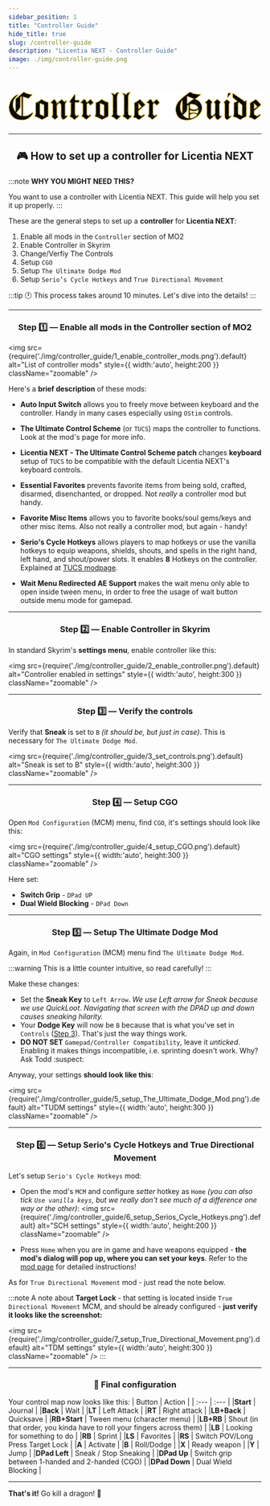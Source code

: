```yaml
---
sidebar_position: 1
title: "Controller Guide"
hide_title: true
slug: /controller-guide
description: "Licentia NEXT - Controller Guide"
image: ./img/controller-guide.png
---
```


# ![Controller Guide](./img/controller-guide.png)

---

## <p align="center">:video_game: How to set up a controller for Licentia NEXT</p>

:::note
**WHY YOU MIGHT NEED THIS?**

You want to use a controller with Licentia NEXT. This guide will help you set it up properly.
:::

These are the general steps to set up a **controller** for **Licentia NEXT**:
1. Enable all mods in the `Controller` section of MO2
2. Enable Controller in Skyrim
3. Change/Verfiy The Controls
4. Setup `CGO`
5. Setup `The Ultimate Dodge Mod`
6. Setup `Serio’s Cycle Hotkeys` and `True Directional Movement`

:::tip
:clock1: This process takes around 10 minutes. Let's dive into the details!
:::

---

### <p align="center">Step :one: &mdash; Enable all mods in the Controller section of MO2</p>

<img 
    src={require('./img/controller_guide/1_enable_controller_mods.png').default}
    alt="List of controller mods"
    style={{ width:'auto', height:200 }}
    className="zoomable"
/>

Here's a **brief description** of these mods:
- **Auto Input Switch** allows you to freely move between keyboard and the controller. Handy in many cases especially using `OStim` controls.

- **The Ultimate Control Scheme** (or `TUCS`) maps the controller to functions. Look at the mod's page for more info.

- **Licentia NEXT - The Ultimate Control Scheme patch** changes **keyboard** setup of `TUCS` to be compatible with the default Licentia NEXT's keyboard controls.

- **Essential Favorites** prevents favorite items from being sold, crafted, disarmed, disenchanted, or dropped. Not _really_ a controller mod but handy.

- **Favorite Misc Items** allows you to favorite books/soul gems/keys and other misc items. Also not really a controller mod, but again - handy!

- **Serio's Cycle Hotkeys** allows players to map hotkeys or use the vanilla hotkeys to equip weapons, shields, shouts, and spells in the right hand, left hand, and shout/power slots. It enables **8** Hotkeys on the controller. Explained at [TUCS modpage](https://www.nexusmods.com/skyrimspecialedition/mods/29381).

- **Wait Menu Redirected AE Support** makes the wait menu only able to open inside tween menu, in order to free the usage of wait button outside menu mode for gamepad.

---

### <p align="center">Step :two: &mdash; Enable Controller in Skyrim</p>

In standard Skyrim's **settings menu**, enable controller like this:

<img 
    src={require('./img/controller_guide/2_enable_controller.png').default}
    alt="Controller enabled in settings"
    style={{ width:'auto', height:300 }}
    className="zoomable"
/>

---
### <p align="center">Step :three: &mdash; Verify the controls</p>

Verify that **Sneak** is set to `B` *(it should be, but just in case)*. This is necessary for `The Ultimate Dodge Mod`.

<img 
    src={require('./img/controller_guide/3_set_controls.png').default}
    alt="Sneak is set to B"
    style={{ width:'auto', height:300 }}
    className="zoomable"
/>

---
### <p align="center">Step :four: &mdash; Setup CGO</p>

Open `Mod Configuration` (MCM) menu, find `CGO`, it's settings should look like this:

<img 
    src={require('./img/controller_guide/4_setup_CGO.png').default}
    alt="CGO settings"
    style={{ width:'auto', height:300 }}
    className="zoomable"
/>

Here set:
- **Switch Grip** - `DPad UP`
- **Dual Wield Blocking** - `DPad Down`

---

### <p align="center">Step :five: &mdash; Setup The Ultimate Dodge Mod</p>

Again, in `Mod Configuration` (MCM) menu find `The Ultimate Dodge Mod`.

:::warning 
This is a little counter intuitive, so read carefully!
:::

Make these changes:
- Set the **Sneak Key** to `Left Arrow`. _We use Left arrow for Sneak because we use QuickLoot. Navigating that screen with the DPAD up and down causes sneaking hilarity._
- Your **Dodge Key** will now be `B` because that is what you've set in `Controls` ([Step 3](#step-3-changeverify-the-controls)). That's just the way things work.
- **DO NOT SET** `Gamepad/Controller Compatibility`, leave it _unticked_. Enabling it makes things incompatible, i.e. sprinting doesn't work. Why? Ask Todd :suspect:

Anyway, your settings **should look like this**:

<img 
    src={require('./img/controller_guide/5_setup_The_Ultimate_Dodge_Mod.png').default}
    alt="TUDM settings"
    style={{ width:'auto', height:300 }}
    className="zoomable"
/>

---
### <p align="center">Step :six: &mdash; Setup Serio's Cycle Hotkeys and True Directional Movement</p>

Let's setup `Serio's Cycle Hotkeys` mod:
- Open the mod's `MCM` and configure _setter_ hotkey as `Home` _(you can also tick `Use vanilla keys`, but we really don't see much of a difference one way or the other)_:
    <img 
        src={require('./img/controller_guide/6_setup_Serios_Cycle_Hotkeys.png').default}
        alt="SCH settings"
        style={{ width:'auto', height:200 }}
        className="zoomable"
    />

- Press `Home` when you are in game and have weapons equipped - **the mod's dialog will pop up, where you can set your keys**. Refer to the [mod page](https://www.nexusmods.com/skyrimspecialedition/mods/27184) for detailed instructions!

As for `True Directional Movement` mod - just read the note below.

:::note
A note about **Target Lock** - that setting is located inside `True Directional Movement` MCM, and should be already configured - **just verify it looks like the screenshot:**

<img 
    src={require('./img/controller_guide/7_setup_True_Directional_Movement.png').default}
    alt="TDM settings"
    style={{ width:'auto', height:300 }}
    className="zoomable"
/>
:::

---

### <p align="center">:pushpin: Final configuration</p>

Your control map now looks like this:
| Button | Action |
| :--- | :--- |
|**Start** | Journal |
|**Back** | Wait |
|**LT** | Left Attack |
|**RT** | Right attack |
|**LB+Back** | Quicksave |
|**RB+Start** | Tween menu (character menu) |
|**LB+RB** | Shout (in that order, you kinda have to roll your fingers across them) |
|**LB** | Looking for something to do |
|**RB** | Sprint |
|**LS** | Favorites |
|**RS** | Switch POV/Long Press Target Lock |
|**A** | Activate |
|**B** | Roll/Dodge |
|**X** | Ready weapon |
|**Y** | Jump |
|**DPad Left** | Sneak / Stop Sneaking |
|**DPad Up** | Switch grip between 1-handed and 2-handed (CGO) |
|**DPad Down** | Dual Wield Blocking |

---

**That's it!**
Go kill a dragon! :dragon:
